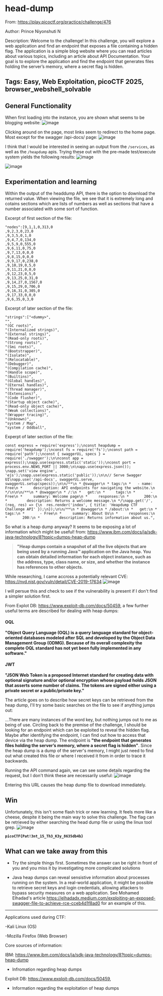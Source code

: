 <h1>head-dump</h1>

From: https://play.picoctf.org/practice/challenge/476

Author: Prince Niyonshuti N

Description: Welcome to the challenge! In this challenge, you will explore a web application and find an endpoint that exposes a file containing a hidden flag. The application is a simple blog website where you can read articles about various topics, including an article about API Documentation. Your goal is to explore the application and find the endpoint that generates files holding the server’s memory, where a secret flag is hidden.

Tags: Easy, Web Exploitation, picoCTF 2025, browser_webshell_solvable
---

<h2>General Functionality</h2>

When first loading into the instance, you are shown what seems to be blogging website:
![image](https://github.com/user-attachments/assets/4acad71d-4b8b-417e-8612-11cf6e90e1e4)

Clicking around on the page, most links seem to redirect to the home page. Most except for the swagger /api-docs/ page:
![image](https://github.com/user-attachments/assets/90c4819e-0b46-4975-bff7-d79dc55d69ec)

I think that I would be interested in seeing an output from the `/services`, as well as the `/heapdump` apis. Trying these out with the pre-made test/execute system yields the following results:
![image](https://github.com/user-attachments/assets/52d2e3db-d829-40d7-8994-bce07239d10b)

![image](https://github.com/user-attachments/assets/5c5f90c9-f7ac-42d7-858c-3613265dde03)

<h2>Experimentation and learning</h2>

Within the output of the headdump API, there is the option to download the returned value. When viewing the file, we see that it is extremely long and cotains sections which are lists of numbers as well as sections that have a number associated with some sort of function.

Excerpt of first section of the file: 

```
"nodes":[9,1,1,0,313,0
,9,2,3,0,23,0
,9,3,5,0,1,0
,9,4,7,0,134,0
,9,5,9,0,555,0
,9,6,11,0,75,0
,9,7,13,0,0,0
,9,8,15,0,0,0
,9,9,17,0,238,0
,9,10,19,0,5,0
,9,11,21,0,0,0
,9,12,23,0,5,0
,9,13,25,0,31,0
,9,14,27,0,1567,0
,9,15,29,0,706,0
,9,16,31,0,305,0
,9,17,33,0,0,0
,9,6,35,0,3,0
```

Excerpt of later section of the file:

```
"strings":["<dummy>",
"",
"(GC roots)",
"(Internalized strings)",
"(External strings)",
"(Read-only roots)",
"(Strong roots)",
"(Smi roots)",
"(Bootstrapper)",
"(Isolate)",
"(Relocatable)",
"(Debugger)",
"(Compilation cache)",
"(Handle scope)",
"(Builtins)",
"(Global handles)",
"(Eternal handles)",
"(Thread manager)",
"(Extensions)",
"(Code flusher)",
"(Startup object cache)",
"(Read-only object cache)",
"(Weak collections)",
"(Wrapper tracing)",
"(Unknown)",
"system / Map",
"system / Oddball",
```

Experpt of later section of the file:

```
const express = require('express');\nconst heapdump = require('heapdump');\nconst fs = require('fs');\nconst path = require('path');\nconst { swaggerUi, specs } = require('./swagger');\n\nconst app = express();\napp.use(express.static('static'));\nconst port = process.env.NEWS_PORT || 3000;\n\napp.use(express.json()); \napp.set('view engine', 'ejs');\napp.use(express.static('public'));\n\n// Serve Swagger UI\napp.use('/api-docs', swaggerUi.serve, swaggerUi.setup(specs));\n\n/**\n * @swagger\n * tags:\n *   - name: Free\n *     description: API endpoints for navigating the website.\n */\n\n\n/**\n * @swagger\n * /:\n *   get:\n *     tags:\n *       - Free\n *     summary: Welcome page\n *     responses:\n *       200:\n *         description: Returns a welcome message.\n */\napp.get('/', (req, res) => {\n  res.render('index', { title: 'Heapdump CTF Challenge API' });\n});\n\n/**\n * @swagger\n * /about:\n *   get:\n *     tags:\n *       - Free\n *     summary: About Us\n *     responses:\n *       200:\n *         description: Returns information about us.",
```

So what is a heap dump anyway? It seems to be exposing a lot of information which might be useful!
from: https://www.ibm.com/docs/ja/sdk-java-technology/8?topic=dumps-heap-dump

> __"Heap dumps contain a snapshot of all the live objects that are being used by a running Java™ application on the Java heap. You can obtain detailed information for each object instance, such as the address, type, class name, or size, and whether the instance has references to other objects.__

While researching, I came accross a potentially relevant CVE: https://nvd.nist.gov/vuln/detail/CVE-2019-17634
![image](https://github.com/user-attachments/assets/2c533724-251e-44d2-89d1-de563b51d90e)

I will persue this and check to see if the vulnerability is present if I don't find a simpler solution first.

From Explot DB: https://www.exploit-db.com/docs/50459, a few further useful terms are described for dealing with heap dumps:

<h4>OQL</h4>

__"Object Query Language (OQL) is a query language standard for
object-oriented databases modeled after SQL and developed by the Object
Data Management Group (ODMG). Because of its overall complexity the
complete OQL standard has not yet been fully implemented in any software."__

<h4>JWT</h4>

__"JSON Web Token is a proposed Internet standard for creating data with
optional signature and/or optional encryption whose payload holds JSON
that asserts some number of claims. The tokens are signed either using a
private secret or a public/private key."__

The article goes on to describe how secret keys can be retrieved from the heap dump, I'll try some basic searches on the file to see if anything jumps out:

...There are many instances of the word key, but nothing jumps out to me as being of use. Circling back to the premise of the challenge, I should be looking for an endpoint which can be exploited to reveal the hidden flag. Maybe after identifying the endpoint, I can find out how to access that device via the heap dump. The endpoint is __"the endpoint that generates files holding the server’s memory, where a secret flag is hidden"__. Since the heap dump is a dump of the server's memory, I might just need to find out what created this file or where I received it from in order to trace it backwards.

Running the API command again, we can see some details regarding the request, but I don't think these are necessarily useful:
![image](https://github.com/user-attachments/assets/25925664-5094-4177-a126-6ac55df57611)

Entering this URL causes the heap dump file to download immediately.


<h2> Win </h2>

Unfortunately, this isn't some flash trick or new learning. It feels more like a cheese, despite it being the main way to solve this challenge. The flag can be retrieved by either searching the head dump file or using the linux tool grep.
![image](https://github.com/user-attachments/assets/cd440bc8-241f-4ece-8799-f85c3750e2c1)

__`picoCTF{Pat!3nt_15_Th3_K3y_8635db4b}`__

<h2> What can we take away from this </h2>

- Try the simple things first. Sometimes the answer can be right in front of you and you miss it by investigating more complicated solutions
  
- Java heap dumps can reveal sensistive information about processes running on the system. In a real-world application, it might be possible to retrieve secret keys and login credentials, allowing attackers to bypass security measures on a web application. See Mohamed Elhadad's article https://elhadadx.medium.com/exploiting-an-exposed-swagger-file-to-achieve-rce-cceb4d1f8ad0 for an example of this.

---

Applications used during CTF:

-Kali Linux (OS)

-Mozilla Firefox (Web Browser)

Core sources of information:

IBM: https://www.ibm.com/docs/ja/sdk-java-technology/8?topic=dumps-heap-dump
  - Infromation regarding heap dumps

Exploit DB: https://www.exploit-db.com/docs/50459,
  - Information regarding the exploitation of heap dumps
